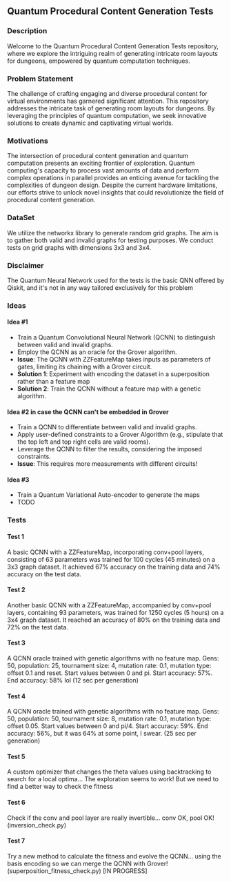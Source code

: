 ## Quantum Procedural Content Generation Tests

### Description
Welcome to the Quantum Procedural Content Generation Tests repository, where we explore the intriguing realm of generating intricate room layouts for dungeons, empowered by quantum computation techniques.

### Problem Statement
The challenge of crafting engaging and diverse procedural content for virtual environments has garnered significant attention. This repository addresses the intricate task of generating room layouts for dungeons. By leveraging the principles of quantum computation, we seek innovative solutions to create dynamic and captivating virtual worlds.

### Motivations
The intersection of procedural content generation and quantum computation presents an exciting frontier of exploration. Quantum computing's capacity to process vast amounts of data and perform complex operations in parallel provides an enticing avenue for tackling the complexities of dungeon design. Despite the current hardware limitations, our efforts strive to unlock novel insights that could revolutionize the field of procedural content generation.

### DataSet
We utilize the networkx library to generate random grid graphs. The aim is to gather both valid and invalid graphs for testing purposes. We conduct tests on grid graphs with dimensions 3x3 and 3x4.

### Disclaimer
The Quantum Neural Network used for the tests is the basic QNN offered by Qiskit, and it's not in any way tailored exclusively for this problem

### Ideas

#### Idea #1
- Train a Quantum Convolutional Neural Network (QCNN) to distinguish between valid and invalid graphs.
- Employ the QCNN as an oracle for the Grover algorithm.
- **Issue**: The QCNN with ZZFeatureMap takes inputs as parameters of gates, limiting its chaining with a Grover circuit.
- **Solution 1**: Experiment with encoding the dataset in a superposition rather than a feature map
- **Solution 2**: Train the QCNN without a feature map with a genetic algorithm.

#### Idea #2 in case the QCNN can't be embedded in Grover
- Train a QCNN to differentiate between valid and invalid graphs.
- Apply user-defined constraints to a Grover Algorithm (e.g., stipulate that the top left and top right cells are valid rooms).
- Leverage the QCNN to filter the results, considering the imposed constraints.
- **Issue**: This requires more measurements with different circuits!

#### Idea #3
- Train a Quantum Variational Auto-encoder to generate the maps
- TODO

### Tests

#### Test 1
A basic QCNN with a ZZFeatureMap, incorporating conv+pool layers, consisting of 63 parameters was trained for 100 cycles (45 minutes) on a 3x3 graph dataset. It achieved 67% accuracy on the training data and 74% accuracy on the test data.

#### Test 2
Another basic QCNN with a ZZFeatureMap, accompanied by conv+pool layers, containing 93 parameters, was trained for 1250 cycles (5 hours) on a 3x4 graph dataset. It reached an accuracy of 80% on the training data and 72% on the test data.

#### Test 3
A QCNN oracle trained with genetic algorithms with no feature map.
Gens: 50, population: 25, tournament size: 4, mutation rate: 0.1, mutation type: offset 0.1 and reset.
Start values between 0 and pi.
Start accuracy: 57%.
End accuracy: 58% lol
(12 sec per generation)

#### Test 4
A QCNN oracle trained with genetic algorithms with no feature map.
Gens: 50, population: 50, tournament size: 8, mutation rate: 0.1, mutation type: offset 0.05.
Start values between 0 and pi/4.
Start accuracy: 59%.
End accuracy: 56%, but it was 64% at some point, I swear.
(25 sec per generation)

#### Test 5
A custom optimizer that changes the theta values using backtracking to search for a local optima... The exploration seems to work! But we need to find a better way to check the fitness

#### Test 6
Check if the conv and pool layer are really invertible... conv OK, pool OK! (inversion_check.py)

#### Test 7
Try a new method to calculate the fitness and evolve the QCNN... using the basis encoding so we can merge the QCNN with Grover! (superposition_fitness_check.py) [IN PROGRESS]
